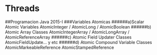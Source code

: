 # Threads
##Programacion Java
2015-I
###Variables Atomicas
######a)Scalar Atomic Variables
AtomicInteger / AtomicLong / AtomicBoolean
######b) Atomic Array Classes
AtomicIntegerArray / AtomicLongArray / AtomicReferenceArray
######c) Atomic Field Updater Classes
AtomicFieldUpdate... y etc
######d) Atomic Compound Variable Classes
AtomicMarkeableReference
AtomicStampedReference